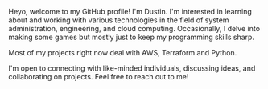 Heyo, welcome to my GitHub profile! 
I'm Dustin. I'm interested in learning about and working with various technologies in the field of system administration, engineering, and cloud computing. 
Occasionally, I delve into making some games but mostly just to keep my programming skills sharp.

Most of my projects right now deal with AWS, Terraform and Python.

I'm open to connecting with like-minded individuals, discussing ideas, and collaborating on projects. Feel free to reach out to me!

<!---
Dclark2434/Dclark2434 is a ✨ special ✨ repository because its `README.md` (this file) appears on your GitHub profile.
You can click the Preview link to take a look at your changes.
--->
